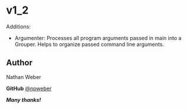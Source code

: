 ﻿# v1_2

Additions:

 - Argumenter: Processes all program arguments passed in main into a Grouper. Helps to organize passed command line arguments.
    
 ## **Author**
Nathan Weber

**GitHub** [@npweber](https://github.com/npweber/)

***Many thanks!***


